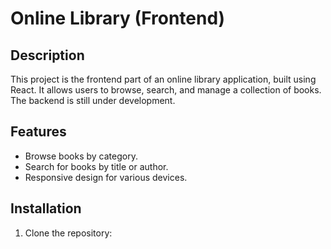
 
# Online Library (Frontend)

## Description
This project is the frontend part of an online library application, built using React. It allows users to browse, search, and manage a collection of books. The backend is still under development.

## Features
- Browse books by category.
- Search for books by title or author.
- Responsive design for various devices.

## Installation
1. Clone the repository:
